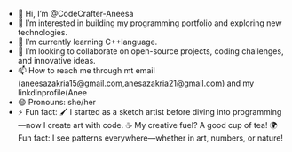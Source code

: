 - 👋 Hi, I’m @CodeCrafter-Aneesa
- 👀 I’m interested in building my programming portfolio and exploring new technologies.
- 🌱 I’m currently learning C++language.
- 💞️ I’m looking to collaborate on open-source projects, coding challenges, and innovative ideas. 
- 📫 How to reach me through mt email (aneesazakria15@gmail.com,anesazakria21@gmail.com) and my linkdinprofile(Anee
- 😄 Pronouns: she/her
- ⚡ Fun fact: 🖌️ I started as a sketch artist before diving into programming—now I create art with code.
☕ My creative fuel? A good cup of tea!
🌍 Fun fact: I see patterns everywhere—whether in art, numbers, or nature!
<!---
CodeCrafter-Aneesa/CodeCrafter-Aneesa is a ✨ special ✨ repository because its `README.md` (this file) appears on your GitHub profile.
You can click the Preview link to take a look at your changes.
--->
